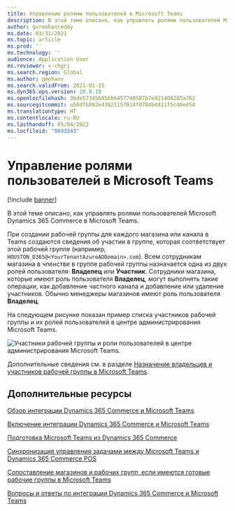 ```yaml
---
title: Управление ролями пользователей в Microsoft Teams
description: В этой теме описано, как управлять ролями пользователей Microsoft Dynamics 365 Commerce в Microsoft Teams.
author: gvrmohanreddy
ms.date: 03/31/2021
ms.topic: article
ms.prod: ''
ms.technology: ''
audience: Application User
ms.reviewer: v-chgri
ms.search.region: Global
ms.author: gmohanv
ms.search.validFrom: 2021-01-15
ms.dyn365.ops.version: 10.0.18
ms.openlocfilehash: 3bde573456856b6457740587b7e921408285a762
ms.sourcegitcommit: a58dfb892e43921157014f0784bd411f5c40e454
ms.translationtype: HT
ms.contentlocale: ru-RU
ms.lasthandoff: 05/04/2022
ms.locfileid: "8693343"
---
```

# <a name="manage-user-roles-in-microsoft-teams"></a>Управление ролями пользователей в Microsoft Teams

[!include [banner](includes/banner.md)]

В этой теме описано, как управлять ролями пользователей Microsoft Dynamics 365 Commerce в Microsoft Teams.

При создании рабочей группы для каждого магазина или канала в Teams создаются сведения об участии в группе, которая соответствует этой рабочей группе (например, `HOUSTON_D365@<YourTenantAzureADDomain>.com`). Всем сотрудникам магазина в членстве в группе рабочей группы назначается одна из двух ролей пользователя: **Владелец** или **Участник**. Сотрудники магазина, которые имеют роль пользователя **Владелец**, могут выполнять такие операции, как добавление частного канала и добавление или удаление участников. Обычно менеджеры магазинов имеют роль пользователя **Владелец**.

На следующем рисунке показан пример списка участников рабочей группы и их ролей пользователей в центре администрирования Microsoft Teams.

![Участники рабочей группы и роли пользователей в центре администрирования Microsoft Teams.](media/d365-commerce-teams-integration-user-roles.png)

Дополнительные сведения см. в разделе [Назначение владельцев и участников рабочей группы в Microsoft Teams](/microsoftteams/assign-roles-permissions).

## <a name="additional-resources"></a>Дополнительные ресурсы

[Обзор интеграции Dynamics 365 Commerce и Microsoft Teams](commerce-teams-integration.md)

[Включение интеграции Dynamics 365 Commerce и Microsoft Teams](enable-teams-integration.md)

[Подготовка Microsoft Teams из Dynamics 365 Commerce](provision-teams-from-commerce.md)

[Синхронизация управления задачами между Microsoft Teams и Dynamics 365 Commerce POS](synchronize-tasks-teams-pos.md)

[Сопоставление магазинов и рабочих групп, если имеются готовые рабочие группы в Microsoft Teams](map-stores-existing-teams.md)

[Вопросы и ответы по интеграции Dynamics 365 Commerce и Microsoft Teams](teams-integration-faq.md)